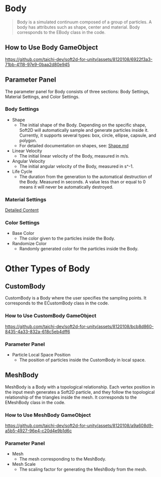 # Body

> Body is a simulated continuum composed of a group of particles. A body has attributes such as shape, center and material. Body corresponds to the EBody class in the code.

## How to Use Body GameObject

https://github.com/taichi-dev/soft2d-for-unity/assets/8120108/6922f3a3-71bb-4118-97e9-0baa2d80e945

## Parameter Panel

The parameter panel for Body consists of three sections: Body Settings, Material Settings, and Color Settings.

### Body Settings

- Shape
  - The initial shape of the Body. Depending on the specific shape, Soft2D will automatically sample and generate particles inside it. Currently, it supports several types: box, circle, ellipse, capsule, and polygon.
  - For detailed documentation on shapes, see: [Shape.md](./Shape.md)
- Linear Velocity
  - The initial linear velocity of the Body, measured in m/s.
- Angular Velocity
  - The initial angular velocity of the Body, measured in s^-1.
- Life Cycle
  - The duration from the generation to the automatical destruction of the Body. Measured in seconds. A value less than or equal to 0 means it will never be automatically destroyed.

### Material Settings

[Detailed Content](./Material.md)

### Color Settings

- Base Color
  - The color given to the particles inside the Body.
- Randomize Color
  - Randomly generated color for the particles inside the Body.

# Other Types of Body

## CustomBody

CustomBody is a Body where the user specifies the sampling points. It corresponds to the ECustomBody class in the code.

### How to Use CustomBody GameObject

https://github.com/taichi-dev/soft2d-for-unity/assets/8120108/bcb8d860-8435-4a33-832a-618c5eb4dff6

### Parameter Panel

- Particle Local Space Position
  - The position of particles inside the CustomBody in local space.

## MeshBody

MeshBody is a Body with a topological relationship. Each vertex position in the input mesh generates a Soft2D particle, and they follow the topological relationship of the triangles inside the mesh. It corresponds to the EMeshBody class in the code.

### How to Use MeshBody GameObject

https://github.com/taichi-dev/soft2d-for-unity/assets/8120108/a9a608d9-a5b5-4927-96e4-c20d4e9b1d6c

### Parameter Panel

- Mesh
  - The mesh corresponding to the MeshBody.
- Mesh Scale
  - The scaling factor for generating the MeshBody from the mesh.